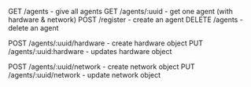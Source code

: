 GET /agents - give all agents
GET /agents/:uuid - get one agent (with hardware & network)
POST /register - create an agent
DELETE /agents - delete an agent

POST /agents/:uuid/hardware - create hardware object
PUT /agents/:uuid:hardware - updates hardware object

POST /agents/:uuid/network - create network object
PUT /agents/:uuid/network - update network object
